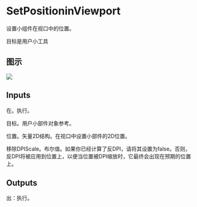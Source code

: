 # SetPositioninViewport

设置小组件在视口中的位置。

目标是用户小工具

## 图示

![]($-20221218-21224793.png)

## Inputs

在。执行。

目标。用户小部件对象参考。

位置。矢量2D结构。在视口中设置小部件的2D位置。

移除DPIScale。布尔值。如果你已经计算了反DPI，请将其设置为false。否则，反DPI将被应用到位置上，以便当位置被DPI缩放时，它最终会出现在预期的位置上。  

## Outputs

出：执行。
